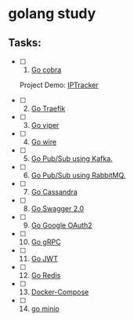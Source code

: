 # golang study

## Tasks:
- [ ] 1. [Go cobra](https://github.com/spf13/cobra)
  
  Project Demo: [IPTracker](https://github.com/code-toan-bug/iptrackerProject)
    
- [ ] 2. [Go Traefik](https://github.com/traefik/traefik)
- [ ] 3. [Go viper ](https://github.com/spf13/viper)
- [ ] 4. [Go wire](https://github.com/google/wire)
- [ ] 5. [Go Pub/Sub using Kafka.](https://github.com/segmentio/kafka-go)
- [ ] 6. [Go Pub/Sub using RabbitMQ.](https://github.com/rabbitmq/amqp091-go)
- [ ] 7. [Go Cassandra](https://github.com/apache/cassandra-gocql-driver)
- [ ] 8. [Go Swagger 2.0](https://github.com/go-swagger/go-swagger)
- [ ] 9. [Go Google OAuth2](https://github.com/golang/oauth2)
- [ ] 10. [Go gRPC](https://github.com/grpc/grpc-go)
- [ ] 11. [Go JWT](https://github.com/golang-jwt/jwt)
- [ ] 12. [Go Redis](https://github.com/redis/go-redis)
- [ ] 13. [Docker-Compose](https://docs.docker.com/compose)
- [ ] 14. [go minio](https://github.com/minio/minio-go)

